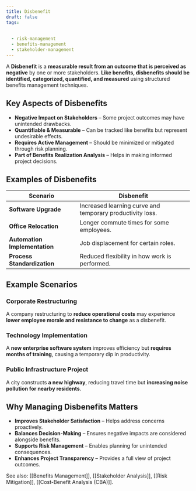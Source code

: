 ```yaml
---
title: Disbenefit
draft: false
tags:
  
  
  - risk-management
  - benefits-management
  - stakeholder-management
---
```


A **Disbenefit** is a **measurable result from an outcome that is perceived as negative** by one or more stakeholders. **Like benefits, disbenefits should be identified, categorized, quantified, and measured** using structured benefits management techniques.

## **Key Aspects of Disbenefits**
- **Negative Impact on Stakeholders** – Some project outcomes may have unintended drawbacks.
- **Quantifiable & Measurable** – Can be tracked like benefits but represent undesirable effects.
- **Requires Active Management** – Should be minimized or mitigated through risk planning.
- **Part of Benefits Realization Analysis** – Helps in making informed project decisions.

## **Examples of Disbenefits**
| **Scenario** | **Disbenefit** |
|-------------|------------------------------------------------|
| **Software Upgrade** | Increased learning curve and temporary productivity loss. |
| **Office Relocation** | Longer commute times for some employees. |
| **Automation Implementation** | Job displacement for certain roles. |
| **Process Standardization** | Reduced flexibility in how work is performed. |

## **Example Scenarios**

### **Corporate Restructuring**
A company restructuring to **reduce operational costs** may experience **lower employee morale and resistance to change** as a disbenefit.

### **Technology Implementation**
A **new enterprise software system** improves efficiency but **requires months of training**, causing a temporary dip in productivity.

### **Public Infrastructure Project**
A city constructs **a new highway**, reducing travel time but **increasing noise pollution for nearby residents**.

## **Why Managing Disbenefits Matters**
- **Improves Stakeholder Satisfaction** – Helps address concerns proactively.
- **Balances Decision-Making** – Ensures negative impacts are considered alongside benefits.
- **Supports Risk Management** – Enables planning for unintended consequences.
- **Enhances Project Transparency** – Provides a full view of project outcomes.

See also: [[Benefits Management]], [[Stakeholder Analysis]], [[Risk Mitigation]], [[Cost-Benefit Analysis (CBA)]].
